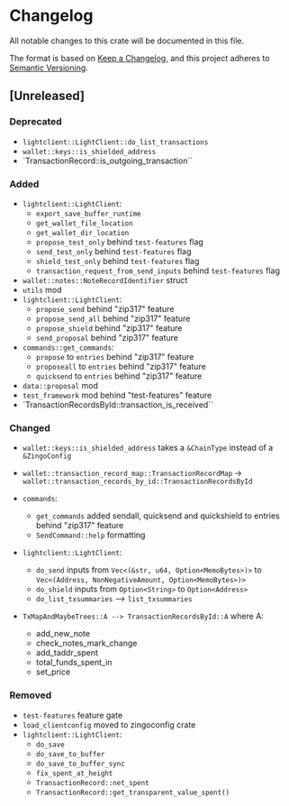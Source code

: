# Changelog

All notable changes to this crate will be documented in this file.

The format is based on [Keep a Changelog](https://keepachangelog.com/en/1.0.0/),
and this project adheres to [Semantic Versioning](https://semver.org/spec/v2.0.0.html).

## [Unreleased]

### Deprecated

- `lightclient::LightClient::do_list_transactions`
- `wallet::keys::is_shielded_address`
- `TransactionRecord::is_outgoing_transaction``

### Added

- `lightclient::LightClient`:
  - `export_save_buffer_runtime`
  - `get_wallet_file_location`
  - `get_wallet_dir_location`
  - `propose_test_only` behind `test-features` flag
  - `send_test_only` behind `test-features` flag
  - `shield_test_only` behind `test-features` flag
  - `transaction_request_from_send_inputs` behind `test-features` flag
- `wallet::notes::NoteRecordIdentifier` struct
- `utils` mod
- `lightclient::LightClient`:
  - `propose_send` behind "zip317" feature
  - `propose_send_all` behind "zip317" feature
  - `propose_shield` behind "zip317" feature
  - `send_proposal` behind "zip317" feature
- `commands::get_commands`:
  - `propose` to `entries` behind "zip317" feature
  - `proposeall` to `entries` behind "zip317" feature
  - `quicksend` to `entries` behind "zip317" feature
- `data::proposal` mod
- `test_framework` mod behind "test-features" feature
- `TransactionRecordsById::transaction_is_received``

### Changed

- `wallet::keys::is_shielded_address` takes a `&ChainType` instead of a `&ZingoConfig`
- `wallet::transaction_record_map::TransactionRecordMap` -> `wallet::transaction_records_by_id::TransactionRecordsById`
- `commands`:
  - `get_commands` added sendall, quicksend and quickshield to entries behind "zip317" feature
  - `SendCommand::help` formatting
- `lightclient::LightClient`:
  - `do_send` inputs from `Vec<(&str, u64, Option<MemoBytes>)>` to `Vec<(Address, NonNegativeAmount, Option<MemoBytes>)>`
  - `do_shield` inputs from `Option<String>` to `Option<Address>`
  - `do_list_txsummaries` --> `list_txsummaries`

- `TxMapAndMaybeTrees::A --> TransactionRecordsById::A` where A:
  - add_new_note<D>
  - check_notes_mark_change
  - add_taddr_spent
  - total_funds_spent_in
  - set_price

### Removed

- `test-features` feature gate
- `load_clientconfig` moved to zingoconfig crate
- `lightclient::LightClient`:
  - `do_save`
  - `do_save_to_buffer`
  - `do_save_to_buffer_sync`
  - `fix_spent_at_height`
  - `TransactionRecord::net_spent`
  - `TransactionRecord::get_transparent_value_spent()`
